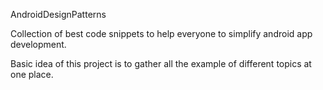 AndroidDesignPatterns

Collection of best code snippets to help everyone to simplify android app development.

Basic idea of this project is to gather all the example of different topics at one place.